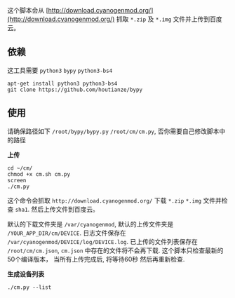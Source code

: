 这个脚本会从 [http://download.cyanogenmod.org/](http://download.cyanogenmod.org/) 抓取 `*.zip` 及 `*.img` 文件并上传到百度云。

## 依赖

这工具需要 `python3` `bypy` `python3-bs4`

```
apt-get install python3 python3-bs4
git clone https://github.com/houtianze/bypy
```

## 使用

请确保路径如下 `/root/bypy/bypy.py` `/root/cm/cm.py`, 否你需要自己修改脚本中的路径

**上传**
```
cd ~/cm/
chmod +x cm.sh cm.py
screen
./cm.py
```

这个命令会抓取 `http://download.cyanogenmod.org/` 下载 `*.zip` `*.img` 文件并检查 `sha1`. 然后上传文件到百度云。

默认的下载文件夹是 `/var/cyanogenmod`, 默认的上传文件夹是 `/YOUR_APP_DIR/cm/DEVICE`. 日志文件保存在 `/var/cyanogenmod/DEVICE/log/DEVICE.log`. 已上传的文件列表保存在 `/root/cm/cm.json`, `cm.json` 中存在的文件将不会再下载. 这个脚本只检查最新的50个编译版本， 当所有上传完成后, 将等待60秒 然后再重新检查.

**生成设备列表**

```
./cm.py --list
```
